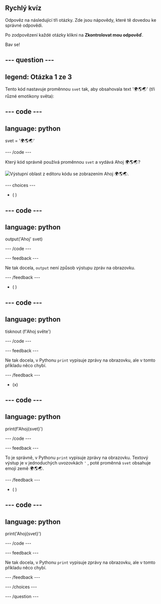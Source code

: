## Rychlý kvíz

Odpověz na následující tři otázky. Zde jsou nápovědy, které tě dovedou ke správné odpovědi.

Po zodpovězení každé otázky klikni na **Zkontrolovat mou odpověď**.

Bav se!

--- question ---
---
legend: Otázka 1 ze 3
---

Tento kód nastavuje proměnnou `svet` tak, aby obsahovala text '🌍🌎🌏' (tři různé emotikony světa):

--- code ---
---
language: python
---

svet = '🌍🌎🌏'

--- /code ---

Který kód správně používá proměnnou `svet` a vydává Ahoj 🌍🌎🌏?

![Výstupní oblast z editoru kódu se zobrazením Ahoj 🌍🌎🌏.](images/quiz1.png)

--- choices ---

- ( )

--- code ---
---
language: python
---

output('Ahoj' svet)

--- /code ---

 --- feedback ---

 Ne tak docela, `output` není způsob výstupu zpráv na obrazovku.

 --- /feedback ---


- ( )

--- code ---
---
language: python
---

tisknout (f'Ahoj světe')

--- /code ---

 --- feedback ---

 Ne tak docela, v Pythonu `print` vypisuje zprávy na obrazovku, ale v tomto příkladu něco chybí.

 --- /feedback ---

- (x)

--- code ---
---
language: python
---

print(f'Ahoj{svet}')

--- /code ---

 --- feedback ---

 To je správně, v Pythonu `print` vypisuje zprávy na obrazovku. Textový výstup je v jednoduchých uvozovkách `'` , poté proměnná `svet` obsahuje emoji země 🌍🌎🌏.

 --- /feedback ---

- ( )

--- code ---
---
language: python
---

print('Ahoj{svet}')

--- /code ---

 --- feedback ---

  Ne tak docela, v Pythonu `print` vypisuje zprávy na obrazovku, ale v tomto příkladu něco chybí.

 --- /feedback ---

--- /choices ---

--- /question ---
